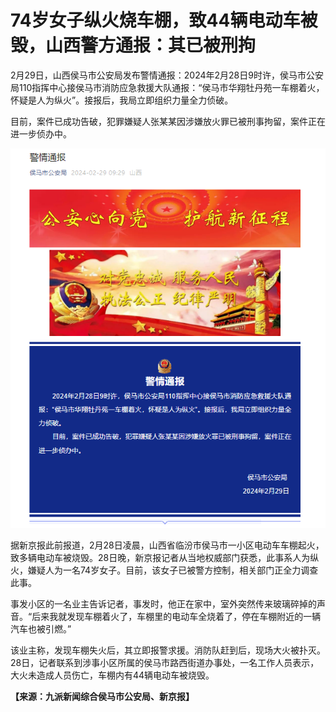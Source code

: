 # 74岁女子纵火烧车棚，致44辆电动车被毁，山西警方通报：其已被刑拘

2月29日，山西侯马市公安局发布警情通报：2024年2月28日9时许，侯马市公安局110指挥中心接侯马市消防应急救援大队通报：“侯马市华翔牡丹苑一车棚着火，怀疑是人为纵火”。接报后，我局立即组织力量全力侦破。

目前，案件已成功告破，犯罪嫌疑人张某某因涉嫌放火罪已被刑事拘留，案件正在进一步侦办中。

![8f9c4f8ed9eeea19a2da0b2d82217ce9.jpg](https://raw.githubusercontent.com/qqhsx/qqnews_image/main/2024/02/29/74岁女子纵火烧车棚，致44辆电动车被毁，山西警方通报：其已被刑拘/8f9c4f8ed9eeea19a2da0b2d82217ce9.jpg)

据新京报此前报道，2月28日凌晨，山西省临汾市侯马市一小区电动车车棚起火，致多辆电动车被烧毁。28日晚，新京报记者从当地权威部门获悉，此事系人为纵火，嫌疑人为一名74岁女子。目前，该女子已被警方控制，相关部门正全力调查此事。

事发小区的一名业主告诉记者，事发时，他正在家中，室外突然传来玻璃碎掉的声音。“后来我就发现车棚着火了，车棚里的电动车全烧着了，停在车棚附近的一辆汽车也被引燃。”

该业主称，发现车棚失火后，其立即报警求援。消防队赶到后，现场大火被扑灭。28日，记者联系到涉事小区所属的侯马市路西街道办事处，一名工作人员表示，大火未造成人员伤亡，车棚内有44辆电动车被烧毁。

**【来源：九派新闻综合侯马市公安局、新京报】**

